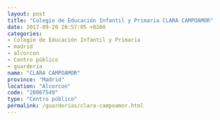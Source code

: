 ```yaml
---
layout: post
title: "Colegio de Educación Infantil y Primaria CLARA CAMPOAMOR"
date: 2017-09-20 20:57:05 +0200
categories:
- Colegio de Educación Infantil y Primaria
- madrid
- alcorcon
- Centro público
- guarderia
name: "CLARA CAMPOAMOR"
province: "Madrid"
location: "Alcorcon"
code: "28067549"
type: "Centro público"
permalink: /guarderias/clara-campoamor.html
---
```

